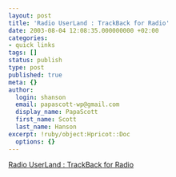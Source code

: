 ```yaml
---
layout: post
title: 'Radio UserLand : TrackBack for Radio'
date: 2003-08-04 12:08:35.000000000 +02:00
categories:
- quick links
tags: []
status: publish
type: post
published: true
meta: {}
author:
  login: shanson
  email: papascott-wp@gmail.com
  display_name: PapaScott
  first_name: Scott
  last_name: Hanson
excerpt: !ruby/object:Hpricot::Doc
  options: {}
---
```

<p><a title="Anyone switching _to_ Radio Userland these days?" href="http://radio.userland.com/trackbackForRadio">Radio UserLand : TrackBack for Radio</a></p>
